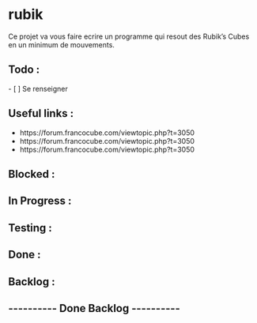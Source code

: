 # rubik
Ce projet va vous faire ecrire un programme qui resout des Rubik’s Cubes en un minimum de mouvements.

<h2>Todo :</h2>
- [ ] Se renseigner

<h2>Useful links :</h2>
<ul>
	<li>https://forum.francocube.com/viewtopic.php?t=3050</li>
	<li>https://forum.francocube.com/viewtopic.php?t=3050</li>
	<li>https://forum.francocube.com/viewtopic.php?t=3050</li>
</ul>

<h2>Blocked :</h2>

<h2>In Progress :</h2>

<h2>Testing :</h2>

<h2>Done :</h2>


<h2>Backlog :</h2>

<h2> ---------- Done Backlog ---------- </h2>

